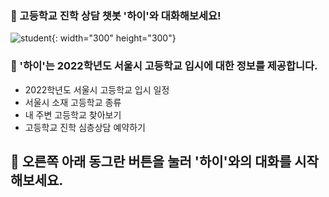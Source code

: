 ### 🏫 고등학교 진학 상담 챗봇 '하이'와 대화해보세요!
![student](https://user-images.githubusercontent.com/81274352/118222153-07a36e80-b4ba-11eb-88c7-6e4c79986f5d.png){: width="300" height="300"}

### 🏫 '하이'는 2022학년도 서울시 고등학교 입시에 대한 정보를 제공합니다.
- 2022학년도 서울시 고등학교 입시 일정
- 서울시 소재 고등학교 종류
- 내 주변 고등학교 찾아보기
- 고등학교 진학 심층상담 예약하기


## 🏫 오른쪽 아래 동그란 버튼을 눌러 '하이'와의 대화를 시작해보세요.
